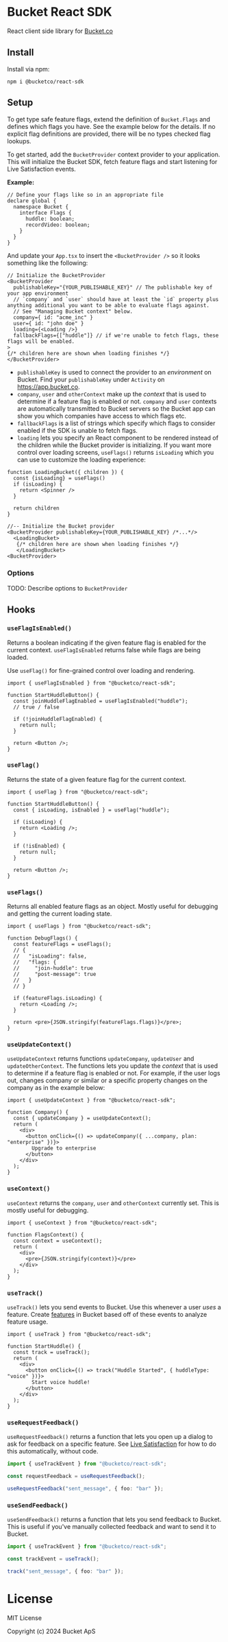 # Bucket React SDK

React client side library for [Bucket.co](https://bucket.co)

## Install

Install via npm:

```
npm i @bucketco/react-sdk
```

## Setup

To get type safe feature flags, extend the definition of `Bucket.Flags` and defines which flags you have.
See the example below for the details.
If no explicit flag definitions are provided, there will be no types checked flag lookups.

To get started, add the `BucketProvider` context provider to your application.
This will initialize the Bucket SDK, fetch feature flags and start listening for Live Satisfaction events.

**Example:**

```tsx
// Define your flags like so in an appropriate file
declare global {
  namespace Bucket {
    interface Flags {
      huddle: boolean;
      recordVideo: boolean;
    }
  }
}
```

And update your `App.tsx` to insert the `<BucketProvider />` so it looks something like the following:

```tsx
// Initialize the BucketProvider
<BucketProvider
  publishableKey="{YOUR_PUBLISHABLE_KEY}" // The publishable key of your app environment
  // `company` and `user` should have at least the `id` property plus anything additional you want to be able to evaluate flags against.
  // See "Managing Bucket context" below.
  company={ id: "acme_inc" }
  user={ id: "john doe" }
  loading={<Loading />}
  fallbackFlags={["huddle"]} // if we're unable to fetch flags, these flags will be enabled.
>
{/* children here are shown when loading finishes */}
</BucketProvider>
```

- `publishableKey` is used to connect the provider to an _environment_ on Bucket. Find your `publishableKey` under `Activity` on https://app.bucket.co.
- `company`, `user` and `otherContext` make up the _context_ that is used to determine if a feature flag is enabled or not. `company` and `user` contexts are automatically transmitted to Bucket servers so the Bucket app can show you which companies have access to which flags etc.
- `fallbackFlags` is a list of strings which specify which flags to consider enabled if the SDK is unable to fetch flags.
- `loading` lets you specify an React component to be rendered instead of the children while the Bucket provider is initializing. If you want more control over loading screens, `useFlags()` returns `isLoading` which you can use to customize the loading experience:

```tsx
function LoadingBucket({ children }) {
  const {isLoading} = useFlags()
  if (isLoading) {
    return <Spinner />
  }

  return children
}

//-- Initialize the Bucket provider
<BucketProvider publishableKey={YOUR_PUBLISHABLE_KEY} /*...*/>
  <LoadingBucket>
   {/* children here are shown when loading finishes */}
   </LoadingBucket>
<BucketProvider>
```

### Options

TODO: Describe options to `BucketProvider`

## Hooks

### `useFlagIsEnabled()`

Returns a boolean indicating if the given feature flag is enabled for the current context.
`useFlagIsEnabled` returns false while flags are being loaded.

Use `useFlag()` for fine-grained control over loading and rendering.

```tsx
import { useFlagIsEnabled } from "@bucketco/react-sdk";

function StartHuddleButton() {
  const joinHuddleFlagEnabled = useFlagIsEnabled("huddle");
  // true / false

  if (!joinHuddleFlagEnabled) {
    return null;
  }

  return <Button />;
}
```

### `useFlag()`

Returns the state of a given feature flag for the current context.

```tsx
import { useFlag } from "@bucketco/react-sdk";

function StartHuddleButton() {
  const { isLoading, isEnabled } = useFlag("huddle");

  if (isLoading) {
    return <Loading />;
  }

  if (!isEnabled) {
    return null;
  }

  return <Button />;
}
```

### `useFlags()`

Returns all enabled feature flags as an object. Mostly useful for debugging and getting the current loading state.

```tsx
import { useFlags } from "@bucketco/react-sdk";

function DebugFlags() {
  const featureFlags = useFlags();
  // {
  //   "isLoading": false,
  //   "flags: {
  //     "join-huddle": true
  //     "post-message": true
  //   }
  // }

  if (featureFlags.isLoading) {
    return <Loading />;
  }

  return <pre>{JSON.stringify(featureFlags.flags)}</pre>;
}
```

### `useUpdateContext()`

`useUpdateContext` returns functions `updateCompany`, `updateUser` and `updateOtherContext`. The functions lets you update the _context_ that is used to determine if a feature flag is enabled or not. For example, if the user logs out, changes company or similar or a specific property changes on the company as in the example below:

```tsx
import { useUpdateContext } from "@bucketco/react-sdk";

function Company() {
  const { updateCompany } = useUpdateContext();
  return (
    <div>
      <button onClick={() => updateCompany({ ...company, plan: "enterprise" })}>
        Upgrade to enterprise
      </button>
    </div>
  );
}
```

### `useContext()`

`useContext` returns the `company`, `user` and `otherContext` currently set. This is mostly useful for debugging.

```tsx
import { useContext } from "@bucketco/react-sdk";

function FlagsContext() {
  const context = useContext();
  return (
    <div>
      <pre>{JSON.stringify(context)}</pre>
    </div>
  );
}
```

### `useTrack()`

`useTrack()` lets you send events to Bucket. Use this whenever a user _uses_ a feature. Create [features](https://docs.bucket.co/introduction/concepts/feature) in Bucket based off of these events to analyze feature usage.

```tsx
import { useTrack } from "@bucketco/react-sdk";

function StartHuddle() {
  const track = useTrack();
  return (
    <div>
      <button onClick={() => track("Huddle Started", { huddleType: "voice" })}>
        Start voice huddle!
      </button>
    </div>
  );
}
```

### `useRequestFeedback()`

`useRequestFeedback()` returns a function that lets you open up a dialog to ask for feedback on a specific feature.
See [Live Satisfaction](https://docs.bucket.co/product-handbook/live-satisfaction) for how to do this automatically, without code.

```ts
import { useTrackEvent } from "@bucketco/react-sdk";

const requestFeedback = useRequestFeedback();

useRequestFeedback("sent_message", { foo: "bar" });
```

### `useSendFeedback()`

`useSendFeedback()` returns a function that lets you send feedback to Bucket.
This is useful if you've manually collected feedback and want to send it to Bucket.

```ts
import { useTrackEvent } from "@bucketco/react-sdk";

const trackEvent = useTrack();

track("sent_message", { foo: "bar" });
```

# License

MIT License

Copyright (c) 2024 Bucket ApS
